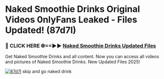 # Naked Smoothie Drinks Original Videos 0nlyFans Leaked - Files Updated! (87d7l)

<h3>🔴 CLICK HERE 🌐==►► <a href="https://tinyurl.com/yckcrads" rel="nofollow">Naked Smoothie Drinks Updated Files</a></h3>

Get Naked Smoothie Drinks and all content. Now you can access all videos and pictures of Naked Smoothie Drinks. New Updated Files 2025!

[![87d7l](https://i.imgur.com/hpKpOFt.gif)](https://tinyurl.com/yckcrads)
skip and go naked drink